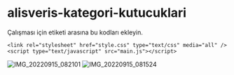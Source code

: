 # alisveris-kategori-kutucuklari
Çalışması için <head> etiketi arasına bu kodları ekleyin.
```
<link rel="stylesheet" href="style.css" type="text/css" media="all" />
<script type="text/javascript" src="main.js"></script>
```
![IMG_20220915_082101](https://user-images.githubusercontent.com/60838684/190321923-58c1dde0-28f3-49b8-888a-c959f6fc7b20.jpg)
![IMG_20220915_081524](https://user-images.githubusercontent.com/60838684/190321926-b9e6f0a2-2057-4d12-9978-c1a06974bf5b.jpg)
